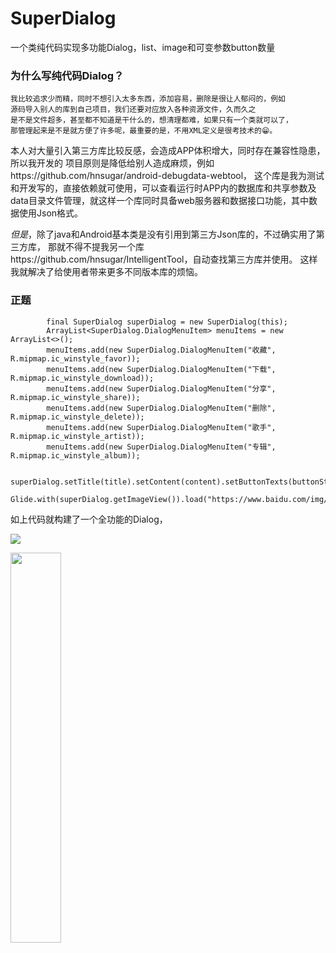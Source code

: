 # SuperDialog
一个类纯代码实现多功能Dialog，list、image和可变参数button数量

### 为什么写纯代码Dialog？

    我比较追求少而精，同时不想引入太多东西，添加容易，删除是很让人郁闷的，例如
    源码导入别人的库到自己项目，我们还要对应放入各种资源文件，久而久之
    是不是文件超多，甚至都不知道是干什么的，想清理都难，如果只有一个类就可以了，
    那管理起来是不是就方便了许多呢，最重要的是，不用XML定义是很考技术的😁。
    
  本人对大量引入第三方库比较反感，会造成APP体积增大，同时存在兼容性隐患，所以我开发的
项目原则是降低给别人造成麻烦，例如https://github.com/hnsugar/android-debugdata-webtool，
这个库是我为测试和开发写的，直接依赖就可使用，可以查看运行时APP内的数据库和共享参数及
data目录文件管理，就这样一个库同时具备web服务器和数据接口功能，其中数据使用Json格式。

*但是*，除了java和Android基本类是没有引用到第三方Json库的，不过确实用了第三方库，
那就不得不提我另一个库https://github.com/hnsugar/IntelligentTool，自动查找第三方库并使用。
这样我就解决了给使用者带来更多不同版本库的烦恼。


### 正题

            final SuperDialog superDialog = new SuperDialog(this);
            ArrayList<SuperDialog.DialogMenuItem> menuItems = new ArrayList<>();
            menuItems.add(new SuperDialog.DialogMenuItem("收藏", R.mipmap.ic_winstyle_favor));
            menuItems.add(new SuperDialog.DialogMenuItem("下载", R.mipmap.ic_winstyle_download));
            menuItems.add(new SuperDialog.DialogMenuItem("分享", R.mipmap.ic_winstyle_share));
            menuItems.add(new SuperDialog.DialogMenuItem("删除", R.mipmap.ic_winstyle_delete));
            menuItems.add(new SuperDialog.DialogMenuItem("歌手", R.mipmap.ic_winstyle_artist));
            menuItems.add(new SuperDialog.DialogMenuItem("专辑", R.mipmap.ic_winstyle_album));
            
            superDialog.setTitle(title).setContent(content).setButtonTexts(buttonStrs).setListener(listener).setShowImage().setDialogMenuItemList(menuItems).setButtonTexts(buttonStrs).show();
            Glide.with(superDialog.getImageView()).load("https://www.baidu.com/img/fnj_96d95207b4a706738f1b8be3b41ea9f3.gif").into(superDialog.getImageView()););
            
            
如上代码就构建了一个全功能的Dialog，

![](https://github.com/hnsugar/SuperDialog/blob/master/image/0.png)

 <img src="https://github.com/hnsugar/SuperDialog/blob/master/image/0.png" width = "40%" height = "40%" />